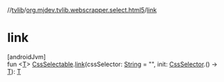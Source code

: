 //[tvlib](../../index.md)/[org.mjdev.tvlib.webscrapper.select.html5](index.md)/[link](link.md)

# link

[androidJvm]\
fun &lt;[T](link.md)&gt; [CssSelectable](../org.mjdev.tvlib.webscrapper.select/-css-selectable/index.md).[link](link.md)(cssSelector: [String](https://kotlinlang.org/api/latest/jvm/stdlib/kotlin/-string/index.html) = &quot;&quot;, init: [CssSelector](../org.mjdev.tvlib.webscrapper.select/-css-selector/index.md).() -&gt; [T](link.md)): [T](link.md)
